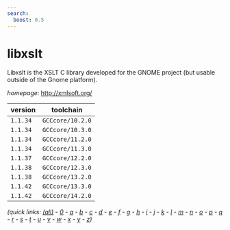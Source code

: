 ```yaml
---
search:
  boost: 0.5
---
```

# libxslt

Libxslt is the XSLT C library developed for the GNOME project  (but usable outside of the Gnome platform).

*homepage*: <http://xmlsoft.org/>

version | toolchain
--------|----------
``1.1.34`` | ``GCCcore/10.2.0``
``1.1.34`` | ``GCCcore/10.3.0``
``1.1.34`` | ``GCCcore/11.2.0``
``1.1.34`` | ``GCCcore/11.3.0``
``1.1.37`` | ``GCCcore/12.2.0``
``1.1.38`` | ``GCCcore/12.3.0``
``1.1.38`` | ``GCCcore/13.2.0``
``1.1.42`` | ``GCCcore/13.3.0``
``1.1.42`` | ``GCCcore/14.2.0``


*(quick links: [(all)](../index.md) - [0](../0/index.md) - [a](../a/index.md) - [b](../b/index.md) - [c](../c/index.md) - [d](../d/index.md) - [e](../e/index.md) - [f](../f/index.md) - [g](../g/index.md) - [h](../h/index.md) - [i](../i/index.md) - [j](../j/index.md) - [k](../k/index.md) - [l](../l/index.md) - [m](../m/index.md) - [n](../n/index.md) - [o](../o/index.md) - [p](../p/index.md) - [q](../q/index.md) - [r](../r/index.md) - [s](../s/index.md) - [t](../t/index.md) - [u](../u/index.md) - [v](../v/index.md) - [w](../w/index.md) - [x](../x/index.md) - [y](../y/index.md) - [z](../z/index.md))*

